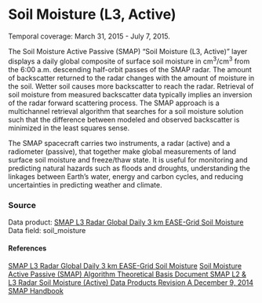 # Soil Moisture (L3, Active)
Temporal coverage: March 31, 2015 - July 7, 2015.

The Soil Moisture Active Passive (SMAP) “Soil Moisture (L3, Active)” layer displays a daily global composite of surface soil moisture in cm<sup>3</sup>/cm<sup>3</sup> from the 6:00 a.m. descending half-orbit passes of the SMAP radar. The amount of backscatter returned to the radar changes with the amount of moisture in the soil. Wetter soil causes more backscatter to reach the radar. Retrieval of soil moisture from measured backscatter data typically implies an inversion of the radar forward scattering process. The SMAP approach is a multichannel retrieval algorithm that searches for a soil moisture solution such that the difference between modeled and observed backscatter is minimized in the least squares sense.

The SMAP spacecraft carries two instruments, a radar (active) and a radiometer (passive), that together make global measurements of land surface soil moisture and freeze/thaw state. It is useful for monitoring and predicting natural hazards such as floods and droughts, understanding the linkages between Earth’s water, energy and carbon cycles, and reducing uncertainties in predicting weather and climate.

### Source
Data product: [SMAP L3 Radar Global Daily 3 km EASE-Grid Soil Moisture](http://nsidc.org/data/spl3sma/)
Data field: soil_moisture
#### References
[SMAP L3 Radar Global Daily 3 km EASE-Grid Soil Moisture](http://nsidc.org/data/spl3sma/)
[Soil Moisture Active Passive (SMAP) Algorithm Theoretical Basis Document SMAP L2 & L3 Radar Soil Moisture (Active) Data Products Revision A December 9, 2014](https://nsidc.org/sites/nsidc.org/files/files/276_L2_3_SM_A_RevA_web.pdf)
[SMAP Handbook](https://smap.jpl.nasa.gov/files/smap2/SMAP_Handbook_FINAL_1_JULY_2014_Web.pdf)
